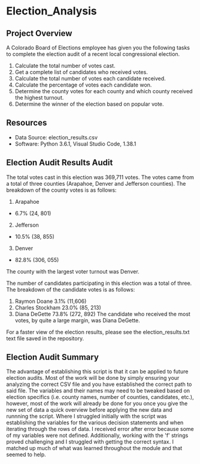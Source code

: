 # Election_Analysis

## Project Overview 
A Colorado Board of Elections employee has given you the following tasks to complete the election audit of a recent local congressional election. 

1. Calculate the total number of votes cast. 
2. Get a complete list of candidates who received votes. 
3. Calculate the total number of votes each candidate received. 
4. Calculate the percentage of votes each candidate won. 
5. Determine the county votes for each county and which county received the highest turnout. 
5. Determine the winner of the election based on popular vote. 

## Resources 
- Data Source: election_results.csv
- Software: Python 3.6.1, Visual Studio Code, 1.38.1 

## Election Audit Results Audit 
The total votes cast in this election was 369,711 votes. The votes came from a total of three counties (Arapahoe, Denver and Jefferson counties). The breakdown of the county votes is as follows: 
1. Arapahoe 
  - 6.7% (24, 801)
2. Jefferson 
  - 10.5% (38, 855)
3. Denver 
  - 82.8% (306, 055)
  
The county with the largest voter turnout was Denver. 

The number of candidates participating in this election was a total of three. The breakdown of the candidate votes is as follows: 
1. Raymon Doane 3.1% (11,606)
2. Charles Stockham 23.0% (85, 213)
3. Diana DeGette 73.8% (272, 892) 
The candidate who received the most votes, by quite a large margin, was Diana DeGette. 

For a faster view of the election results, please see the election_results.txt text file saved in the repository. 

## Election Audit Summary 
The advantage of establishing this script is that it can be applied to future election audits. Most of the work will be done by simply ensuring your analyzing the correct CSV file and you have established the correct path to said file. The variables and their names may need to be tweaked based on election specifics (i.e. county names, number of counties, candidates, etc.), however, most of the work will already be done for you once you give the new set of data a quick overview before applying the new data and runnning the script. 
Where I struggled initially with the script was establishing the variables for the various decision statements and when iterating through the rows of data. I received error after error because some of my variables were not defined. Additionally, working with the 'f' strings proved challenging and I struggled with getting the correct syntax. I matched up much of what was learned throughout the module and that seemed to help. 
